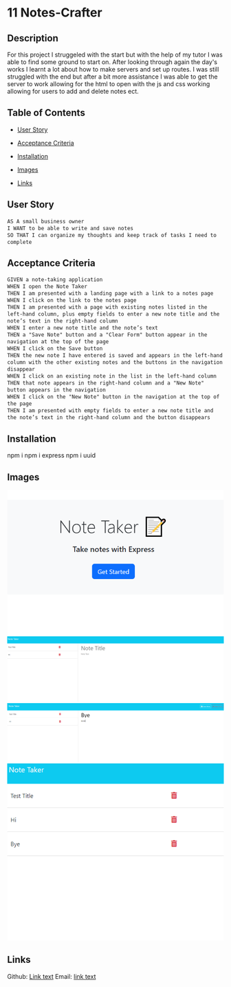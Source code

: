 # 11 Notes-Crafter

## Description
For this project I struggeled with the start but with the help of my tutor I was able to find some ground to start on. After looking through again the day's works I
learnt a lot about how to make servers and set up routes. I was still struggled with the end but after a bit more assistance I was able to get the server to work allowing
for the html to open with the js and css working allowing for users to add and delete notes ect.

  ## Table of Contents
  * [User Story](#user-story)

  * [Acceptance Criteria](#acceptance-criteria)

  * [Installation](#installation)

  * [Images](#images)

  * [Links](#links)

## User Story

```
AS A small business owner
I WANT to be able to write and save notes
SO THAT I can organize my thoughts and keep track of tasks I need to complete
```

## Acceptance Criteria

```
GIVEN a note-taking application
WHEN I open the Note Taker
THEN I am presented with a landing page with a link to a notes page
WHEN I click on the link to the notes page
THEN I am presented with a page with existing notes listed in the left-hand column, plus empty fields to enter a new note title and the note’s text in the right-hand column
WHEN I enter a new note title and the note’s text
THEN a "Save Note" button and a "Clear Form" button appear in the navigation at the top of the page
WHEN I click on the Save button
THEN the new note I have entered is saved and appears in the left-hand column with the other existing notes and the buttons in the navigation disappear
WHEN I click on an existing note in the list in the left-hand column
THEN that note appears in the right-hand column and a "New Note" button appears in the navigation
WHEN I click on the "New Note" button in the navigation at the top of the page
THEN I am presented with empty fields to enter a new note title and the note’s text in the right-hand column and the button disappears
```

## Installation
npm i
npm i express
npm i uuid

## Images
![Alt text](Assets/Images/index-page.PNG)
![Alt text](Assets/Images/notes-page.PNG)
![Alt text](Assets/Images/save-and-clear-buttons.PNG)
![Alt text](Assets/Images/notes-saved.PNG)

## Links
Github: [Link text](https://github.com/Christopher-VA)
Email: [link text](cvonaltenstadt@gmail.com)

